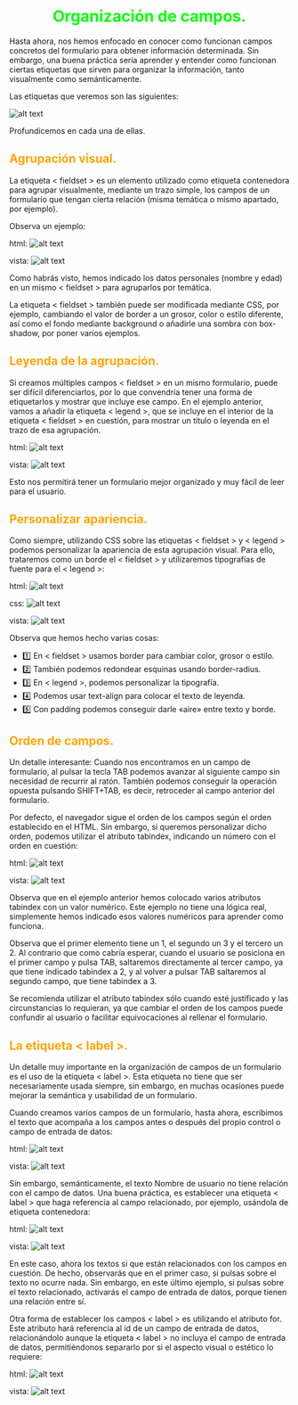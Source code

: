 # <span style="color:lime"><center>Organización de campos.<center></center></span>

Hasta ahora, nos hemos enfocado en conocer como funcionan campos concretos del formulario para obtener información determinada. Sin embargo, una buena práctica sería aprender y entender como funcionan ciertas etiquetas que sirven para organizar la información, tanto visualmente como semánticamente.

Las etiquetas que veremos son las siguientes:

![alt text](./imagenes-organizacion-de-campos/image.png)

Profundicemos en cada una de ellas.

## <span style="color:orange">Agrupación visual.</span>
La etiqueta < fieldset > es un elemento utilizado como etiqueta contenedora para agrupar visualmente, mediante un trazo simple, los campos de un formulario que tengan cierta relación (misma temática o mismo apartado, por ejemplo).

Observa un ejemplo:

html:
![alt text](./imagenes-organizacion-de-campos/image-1.png)

vista:
![alt text](./imagenes-organizacion-de-campos/image-2.png)

Como habrás visto, hemos indicado los datos personales (nombre y edad) en un mismo < fieldset > para agruparlos por temática.

La etiqueta < fieldset > también puede ser modificada mediante CSS, por ejemplo, cambiando el valor de border a un grosor, color o estilo diferente, así como el fondo mediante background o añadirle una sombra con box-shadow, por poner varios ejemplos.

## <span style="color:orange">Leyenda de la agrupación.</span>
Si creamos múltiples campos < fieldset > en un mismo formulario, puede ser difícil diferenciarlos, por lo que convendría tener una forma de etiquetarlos y mostrar que incluye ese campo. En el ejemplo anterior, vamos a añadir la etiqueta < legend >, que se incluye en el interior de la etiqueta < fieldset > en cuestión, para mostrar un título o leyenda en el trazo de esa agrupación.

html:
![alt text](./imagenes-organizacion-de-campos/image-3.png)

vista:
![alt text](./imagenes-organizacion-de-campos/image-4.png)

Esto nos permitirá tener un formulario mejor organizado y muy fácil de leer para el usuario.

## <span style="color:orange">Personalizar apariencia.</span>
Como siempre, utilizando CSS sobre las etiquetas < fieldset > y < legend > podemos personalizar la apariencia de esta agrupación visual. Para ello, trataremos como un borde el < fieldset > y utilizaremos tipografías de fuente para el < legend >:

html:
![alt text](./imagenes-organizacion-de-campos/image-5.png)

css:
![alt text](./imagenes-organizacion-de-campos/image-6.png)

vista:
![alt text](./imagenes-organizacion-de-campos/image-7.png)


Observa que hemos hecho varias cosas:

   - 1️⃣ En < fieldset > usamos border para cambiar color, grosor o estilo.
   - 2️⃣ También podemos redondear esquinas usando border-radius.
   - 3️⃣ En < legend >, podemos personalizar la tipografía.
   - 4️⃣ Podemos usar text-align para colocar el texto de leyenda.
   - 5️⃣ Con padding podemos conseguir darle «aire» entre texto y borde.

## <span style="color:orange">Orden de campos.</span>
Un detalle interesante: Cuando nos encontramos en un campo de formulario, al pulsar la tecla TAB podemos avanzar al siguiente campo sin necesidad de recurrir al ratón. También podemos conseguir la operación opuesta pulsando SHIFT+TAB, es decir, retroceder al campo anterior del formulario.

Por defecto, el navegador sigue el orden de los campos según el orden establecido en el HTML. Sin embargo, si queremos personalizar dicho orden, podemos utilizar el atributo tabindex, indicando un número con el orden en cuestión:

html:
![alt text](./imagenes-organizacion-de-campos/image-8.png)

vista:
![alt text](./imagenes-organizacion-de-campos/image-9.png)

Observa que en el ejemplo anterior hemos colocado varios atributos tabindex con un valor numérico. Este ejemplo no tiene una lógica real, simplemente hemos indicado esos valores numéricos para aprender como funciona.

Observa que el primer elemento tiene un 1, el segundo un 3 y el tercero un 2. Al contrario que como cabría esperar, cuando el usuario se posiciona en el primer campo y pulsa TAB, saltaremos directamente al tercer campo, ya que tiene indicado tabindex a 2, y al volver a pulsar TAB saltaremos al segundo campo, que tiene tabindex a 3.

Se recomienda utilizar el atributo tabindex sólo cuando esté justificado y las circunstancias lo requieran, ya que cambiar el orden de los campos puede confundir al usuario o facilitar equivocaciones al rellenar el formulario.

## <span style="color:orange">La etiqueta < label >.</span>
Un detalle muy importante en la organización de campos de un formulario es el uso de la etiqueta < label >. Esta etiqueta no tiene que ser necesariamente usada siempre, sin embargo, en muchas ocasiones puede mejorar la semántica y usabilidad de un formulario.

Cuando creamos varios campos de un formulario, hasta ahora, escribimos el texto que acompaña a los campos antes o después del propio control o campo de entrada de datos:

html:
![alt text](./imagenes-organizacion-de-campos/image-10.png)

vista:
![alt text](./imagenes-organizacion-de-campos/image-11.png)

Sin embargo, semánticamente, el texto Nombre de usuario no tiene relación con el campo de datos. Una buena práctica, es establecer una etiqueta < label > que haga referencia al campo relacionado, por ejemplo, usándola de etiqueta contenedora:

html:
![alt text](./imagenes-organizacion-de-campos/image-12.png)

vista:
![alt text](./imagenes-organizacion-de-campos/image-13.png)

En este caso, ahora los textos si que están relacionados con los campos en cuestión. De hecho, observarás que en el primer caso, si pulsas sobre el texto no ocurre nada. Sin embargo, en este último ejemplo, si pulsas sobre el texto relacionado, activarás el campo de entrada de datos, porque tienen una relación entre sí.

Otra forma de establecer los campos < label > es utilizando el atributo for. Este atributo hará referencia al id de un campo de entrada de datos, relacionándolo aunque la etiqueta < label > no incluya el campo de entrada de datos, permitiéndonos separarlo por si el aspecto visual o estético lo requiere:

html:
![alt text](./imagenes-organizacion-de-campos/image-14.png)

vista:
![alt text](./imagenes-organizacion-de-campos/image-15.png)
